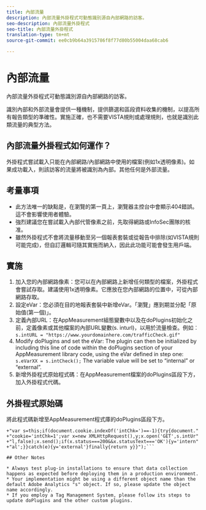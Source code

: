 ```yaml
---
title: 內部流量
description: 內部流量外掛程式可動態識別源自內部網路的訪客。
seo-description: 內部流量外掛程式
seo-title: 內部流量外掛程式
translation-type: tm+mt
source-git-commit: ee0cb9b64a3915786f8f77d80b55004daa68cab6

---
```



# 內部流量

內部流量外掛程式可動態識別源自內部網路的訪客。

識別內部和外部流量會提供一種機制，提供篩選和區段資料收集的機制，以提高所有報告類型的準確性。實施正確，也不需要VISTA規則或處理規則，也就是識別此類流量的典型方法。

## 內部流量外掛程式如何運作？

外掛程式嘗試載入只能在內部網路/內部網路中使用的檔案(例如1x透明像素)。如果成功載入，則該訪客的流量將被識別為內部。其他任何是外部流量。

## 考量事項

* 此方法唯一的缺點是，在瀏覽的第一頁上，瀏覽器主控台中會顯示404錯誤。這不會影響使用者體驗。
* 強烈建議您在嘗試載入內部代管像素之前，先取得網路或InfoSec團隊的核准。
* 雖然外掛程式不會將流量移動至另一個報表套裝或從報告中排除(如VISTA規則可能完成)，但自訂邏輯可隨其實施而納入，因此此功能可能會發生用戶端。

## 實施

1. 加入您的內部網路像素：您可以在內部網路上新增任何類型的檔案，外掛程式會嘗試存取。建議使用1x透明像素。它應放在您內部網路的位置中，可從內部網路存取。
1. 設定eVar：您必須在目的地報表套裝中新增eVar。「瀏覽」應到期並分配「原始值(第一個)」。
1. 定義內部URL：在AppMeasurement組態變數中以及在doPlugins初始化之前，定義像素或其他檔案的內部URL變數(s. inturl)，以用於流量檢查。例如︰`s.intURL = "https://www.yourdomainhere.com/trafficCheck.gif"`
1. Modify doPlugins and set the eVar: The plugin can then be initialized by including this line of code within the doPlugins section of your AppMeasurement library code, using the eVar defined in step one: `s.eVarXX = s.intCheck();`
The variable value will be set to “internal” or “external”.
1. 新增外掛程式原始程式碼：在AppMeasurement檔案的doPlugins區段下方，加入外掛程式代碼。

## 外掛程式原始碼

將此程式碼新增至AppMeasurement程式庫的doPlugins區段下方。

```s.intCheck=new Function("",""
+"var s=this;if(document.cookie.indexOf('intChk=')==-1){try{document."
+"cookie='intChk=1';var x=new XMLHttpRequest(),y;x.open('GET',s.intUr"
+"l,false);x.send();if(x.status===200&&x.statusText==='OK'){y='intern"
+"al';}}catch(e){y='external'}finally{return y}}");```

## Other Notes

* Always test plug-in installations to ensure that data collection happens as expected before deploying them in a production environment.
* Your implementation might be using a different object name than the default Adobe Analytics "s" object. If so, please update the object name accordingly.
* If you employ a Tag Management System, please follow its steps to update doPlugins and the other custom plugins.

